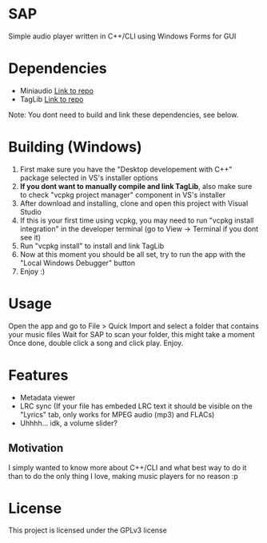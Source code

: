 # SAP
Simple audio player written in C++/CLI using Windows Forms for GUI

# Dependencies
- Miniaudio [Link to repo](https://github.com/mackron/miniaudio)
- TagLib [Link to repo](https://github.com/taglib/taglib)

Note: You dont need to build and link these dependencies, see below.

# Building (Windows)
1. First make sure you have the "Desktop developement with C++" package selected in VS's installer options
2. **If you dont want to manually compile and link TagLib**, also make sure to check "vcpkg project manager" component in VS's installer
3. After download and installing, clone and open this project with Visual Studio
4. If this is your first time using vcpkg, you may need to run "vcpkg install integration" in the developer terminal (go to View -> Terminal if you dont see it)
5. Run "vcpkg install" to install and link TagLib
6. Now at this moment you should be all set, try to run the app with the "Local Windows Debugger" button
7. Enjoy :)

# Usage
Open the app and go to File > Quick Import and select a folder that contains your music files
Wait for SAP to scan your folder, this might take a moment
Once done, double click a song and click play. Enjoy.

# Features
- Metadata viewer
- LRC sync (If your file has embeded LRC text it should be visible on the "Lyrics" tab, only works for MPEG audio (mp3) and FLACs)
- Uhhhh... idk, a volume slider?

## Motivation
I simply wanted to know more about C++/CLI and what best way to do it than to do the only thing I love, making music players for no reason :p

# License
This project is licensed under the GPLv3 license
